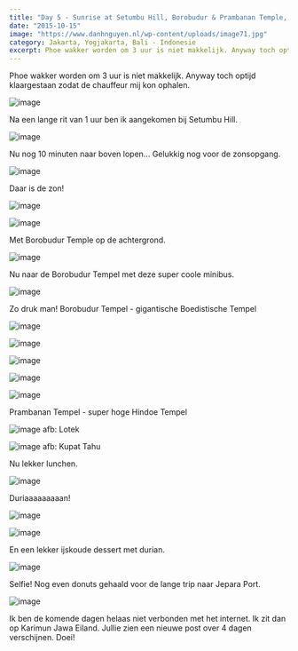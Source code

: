 ```yaml
---
title: "Day 5 - Sunrise at Setumbu Hill, Borobudur & Prambanan Temple, Yogyakarta"
date: "2015-10-15"
image: "https://www.danhnguyen.nl/wp-content/uploads/image71.jpg"
category: Jakarta, Yogjakarta, Bali - Indonesie
excerpt: Phoe wakker worden om 3 uur is niet makkelijk. Anyway toch optijd klaargestaan zodat de chauffeur mij kon ophalen...
---
```


Phoe wakker worden om 3 uur is niet makkelijk. Anyway toch optijd klaargestaan zodat de chauffeur mij kon ophalen.

![image](https://www.danhnguyen.nl/wp-content/uploads//image74-1024x576.jpg)

Na een lange rit van 1 uur ben ik aangekomen bij Setumbu Hill.

![image](https://www.danhnguyen.nl/wp-content/uploads//image72-1024x576.jpg)

Nu nog 10 minuten naar boven lopen...
Gelukkig nog voor de zonsopgang.

![image](https://www.danhnguyen.nl/wp-content/uploads//image70-1024x576.jpg)

Daar is de zon!

![image](https://www.danhnguyen.nl/wp-content/uploads//image71-1024x576.jpg)

![image](https://www.danhnguyen.nl/wp-content/uploads//image86-1024x576.jpg)

Met Borobudur Temple op de achtergrond.

![image](https://www.danhnguyen.nl/wp-content/uploads//image73-1024x576.jpg)

Nu naar de Borobudur Tempel met deze super coole minibus.

![image](https://www.danhnguyen.nl/wp-content/uploads//image87-1024x576.jpg)

Zo druk man!
Borobudur Tempel - gigantische Boedistische Tempel

![image](https://www.danhnguyen.nl/wp-content/uploads//image75-1024x576.jpg)

![image](https://www.danhnguyen.nl/wp-content/uploads//image76-1024x576.jpg)

![image](https://www.danhnguyen.nl/wp-content/uploads//image77-1024x576.jpg)

![image](https://www.danhnguyen.nl/wp-content/uploads//image78-1024x576.jpg)


![image](https://www.danhnguyen.nl/wp-content/uploads//image79-1024x576.jpg)

Prambanan Tempel - super hoge Hindoe Tempel

![image](https://www.danhnguyen.nl/wp-content/uploads//image80-1024x576.jpg) afb: Lotek

![image](https://www.danhnguyen.nl/wp-content/uploads//image81-1024x576.jpg) afb: Kupat Tahu

Nu lekker lunchen.

![image](https://www.danhnguyen.nl/wp-content/uploads//image82-1024x576.jpg)

Duriaaaaaaaaan!

![image](https://www.danhnguyen.nl/wp-content/uploads//image83-1024x576.jpg)

![image](https://www.danhnguyen.nl/wp-content/uploads//image84-1024x576.jpg)

En een lekker ijskoude dessert met durian.

![image](https://www.danhnguyen.nl/wp-content/uploads//image88-1024x576.jpg)

Selfie!
Nog even donuts gehaald voor de lange trip naar Jepara Port.

![image](https://www.danhnguyen.nl/wp-content/uploads//image85-1024x576.jpg)

Ik ben de komende dagen helaas niet verbonden met het internet. Ik zit dan op Karimun Jawa Eiland. Jullie zien een nieuwe post over 4 dagen verschijnen. Doei!

